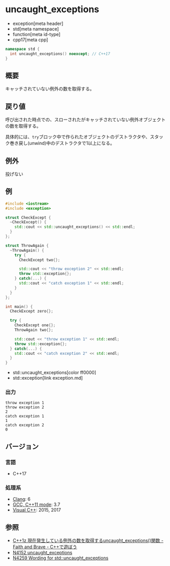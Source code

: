 # uncaught_exceptions
* exception[meta header]
* std[meta namespace]
* function[meta id-type]
* cpp17[meta cpp]

```cpp
namespace std {
  int uncaught_exceptions() noexcept; // C++17
}
```

## 概要
キャッチされていない例外の数を取得する。


## 戻り値
呼び出された時点での、スローされたがキャッチされていない例外オブジェクトの数を取得する。

具体的には、`try`ブロック中で作られたオブジェクトのデストラクタや、スタック巻き戻し(unwind)中のデストラクタで1以上になる。


## 例外
投げない


## 例
```cpp example
#include <iostream>
#include <exception>

struct CheckExcept {
  ~CheckExcept() {
    std::cout << std::uncaught_exceptions() << std::endl;
  }
};

struct ThrowAgain {
  ~ThrowAgain() {
    try {
      CheckExcept two{};

      std::cout << "throw exception 2" << std::endl;
      throw std::exception{};
    } catch(...) {
      std::cout << "catch exception 1" << std::endl;
    }
  }
};

int main() {
  CheckExcept zero{};

  try {
    CheckExcept one{};
    ThrowAgain two{};

    std::cout << "throw exception 1" << std::endl;
    throw std::exception{};
  } catch(...) {
    std::cout << "catch exception 2" << std::endl;
  }
}
```
* std::uncaught_exceptions[color ff0000]
* std::exception[link exception.md]

### 出力
```
throw exception 1
throw exception 2
2
catch exception 1
1
catch exception 2
0
```

## バージョン
### 言語
- C++17

### 処理系
- [Clang](/implementation.md#clang): 6
- [GCC, C++11 mode](/implementation.md#gcc): 3.7
- [Visual C++](/implementation.md#visual_cpp): 2015, 2017

## 参照
- [C++1z 現在発生している例外の数を取得するuncaught_exceptions()関数 - Faith and Brave - C++で遊ぼう](https://faithandbrave.hateblo.jp/entry/2016/06/22/171639)
- [N4152 uncaught_exceptions](http://www.open-std.org/jtc1/sc22/wg21/docs/papers/2014/n4152.pdf)
- [N4259 Wording for std::uncaught_exceptions](http://www.open-std.org/jtc1/sc22/wg21/docs/papers/2014/n4259.pdf)
